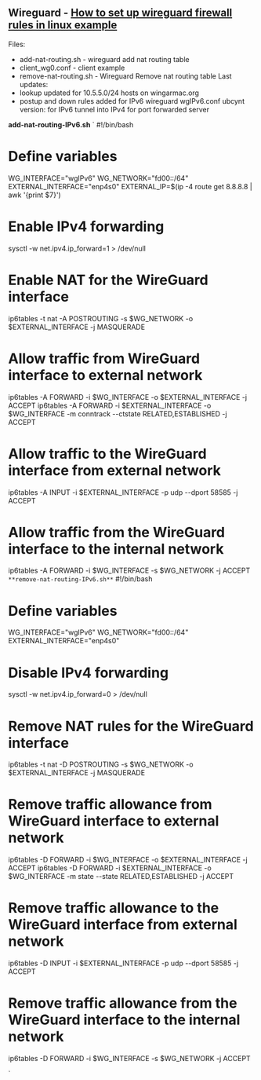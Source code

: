 Wireguard - [How to set up wireguard firewall rules in linux example](https://www.cyberciti.biz/faq/how-to-set-up-wireguard-firewall-rules-in-linux/#Accept_WG_traffi)
---
Files:
 - add-nat-routing.sh - wireguard add nat routing table
 - client_wg0.conf - client example
 - remove-nat-routing.sh - Wireguard Remove nat routing table
Last updates:
- lookup updated for 10.5.5.0/24 hosts on wingarmac.org
- postup and down rules added for IPv6 wireguard wgIPv6.conf
ubcynt version: for IPv6 tunnel into IPv4 for port forwarded server

**add-nat-routing-IPv6.sh**
`
#!/bin/bash

# Define variables
WG_INTERFACE="wgIPv6"
WG_NETWORK="fd00::/64"
EXTERNAL_INTERFACE="enp4s0"
EXTERNAL_IP=$(ip -4 route get 8.8.8.8 | awk '{print $7}')

# Enable IPv4 forwarding
sysctl -w net.ipv4.ip_forward=1 > /dev/null

# Enable NAT for the WireGuard interface
ip6tables -t nat -A POSTROUTING -s $WG_NETWORK -o $EXTERNAL_INTERFACE -j MASQUERADE

# Allow traffic from WireGuard interface to external network
ip6tables -A FORWARD -i $WG_INTERFACE -o $EXTERNAL_INTERFACE -j ACCEPT
ip6tables -A FORWARD -i $EXTERNAL_INTERFACE -o $WG_INTERFACE -m conntrack --ctstate RELATED,ESTABLISHED -j ACCEPT

# Allow traffic to the WireGuard interface from external network
ip6tables -A INPUT -i $EXTERNAL_INTERFACE -p udp --dport 58585 -j ACCEPT

# Allow traffic from the WireGuard interface to the internal network
ip6tables -A FORWARD -i $WG_INTERFACE -s $WG_NETWORK -j ACCEPT
`
**remove-nat-routing-IPv6.sh**
`
#!/bin/bash

# Define variables
WG_INTERFACE="wgIPv6"
WG_NETWORK="fd00::/64"
EXTERNAL_INTERFACE="enp4s0"

# Disable IPv4 forwarding
sysctl -w net.ipv4.ip_forward=0 > /dev/null

# Remove NAT rules for the WireGuard interface
ip6tables -t nat -D POSTROUTING -s $WG_NETWORK -o $EXTERNAL_INTERFACE -j MASQUERADE

# Remove traffic allowance from WireGuard interface to external network
ip6tables -D FORWARD -i $WG_INTERFACE -o $EXTERNAL_INTERFACE -j ACCEPT
ip6tables -D FORWARD -i $EXTERNAL_INTERFACE -o $WG_INTERFACE -m state --state RELATED,ESTABLISHED -j ACCEPT

# Remove traffic allowance to the WireGuard interface from external network
ip6tables -D INPUT -i $EXTERNAL_INTERFACE -p udp --dport 58585 -j ACCEPT

# Remove traffic allowance from the WireGuard interface to the internal network
ip6tables -D FORWARD -i $WG_INTERFACE -s $WG_NETWORK -j ACCEPT

`
